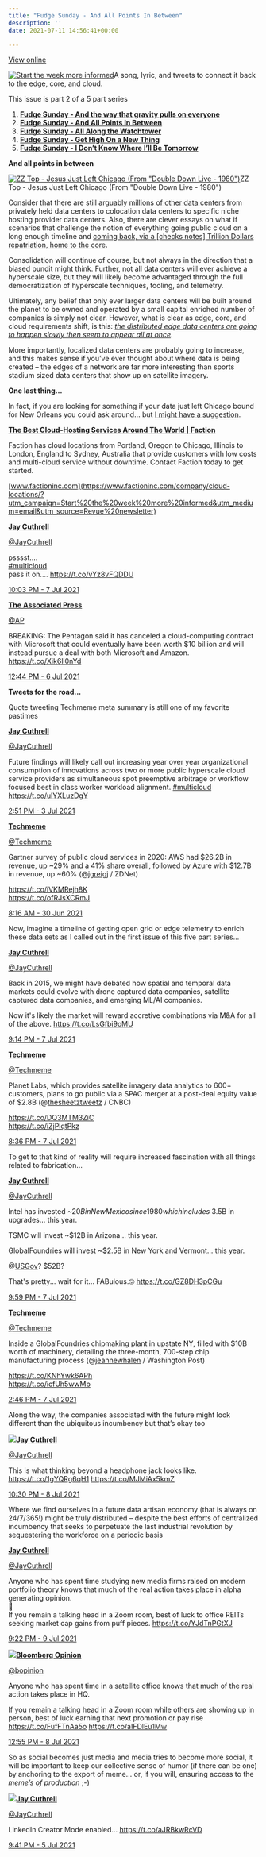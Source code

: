 ```yaml
---
title: "Fudge Sunday - And All Points In Between"
description: ''
date: 2021-07-11 14:56:41+00:00

---
```


[View online](https://sunday.fudge.org/issues/fudge-sunday-and-all-points-in-between-679406?utm_campaign=Issue&utm_content=view_in_browser&utm_medium=email&utm_source=Start+the+week+more+informed)

[![Start the week more informed](https://bucketeer-e05bbc84-baa3-437e-9518-adb32be77984.s3.amazonaws.com/public/images/2cbe9b61-863d-4b67-8b5d-8d454ae4792d_1200x115.png "Start the week more informed")](https://substackcdn.com/image/fetch/f_auto,q_auto:good,fl_progressive:steep/https%3A%2F%2Fbucketeer-e05bbc84-baa3-437e-9518-adb32be77984.s3.amazonaws.com%2Fpublic%2Fimages%2F2cbe9b61-863d-4b67-8b5d-8d454ae4792d_1200x115.png)A song, lyric, and tweets to connect it back to the edge, core, and cloud.

This issue is part 2 of a 5 part series

1. **[Fudge Sunday - And the way that gravity pulls on everyone](https://sunday.fudge.org/issues/fudge-sunday-and-the-way-that-gravity-pulls-on-everyone-673047?utm_campaign=Start%20the%20week%20more%20informed&utm_medium=email&utm_source=Revue%20newsletter)**
2. **[Fudge Sunday - And All Points In Between](https://sunday.fudge.org/issues/fudge-sunday-and-all-points-in-between-679406?utm_campaign=Start%20the%20week%20more%20informed&utm_medium=email&utm_source=Revue%20newsletter)**
3. **[Fudge Sunday - All Along the Watchtower](https://sunday.fudge.org/issues/fudge-sunday-all-along-the-watchtower-679407?utm_campaign=Start%20the%20week%20more%20informed&utm_medium=email&utm_source=Revue%20newsletter)**
4. **[Fudge Sunday - Get High On a New Thing](https://sunday.fudge.org/issues/fudge-sunday-get-high-on-a-new-thing-679408?utm_campaign=Start%20the%20week%20more%20informed&utm_medium=email&utm_source=Revue%20newsletter)**
5. **[Fudge Sunday - I Don’t Know Where I’ll Be Tomorrow](https://sunday.fudge.org/issues/fudge-sunday-i-don-t-know-where-i-ll-be-tomorrow-679416?utm_campaign=Start%20the%20week%20more%20informed&utm_medium=email&utm_source=Revue%20newsletter)**

 **And all points in between**

[![ZZ Top - Jesus Just Left Chicago (From "Double Down Live - 1980")](https://bucketeer-e05bbc84-baa3-437e-9518-adb32be77984.s3.amazonaws.com/public/images/9a1cab7b-a0de-4137-8152-da86f32cba96_600x338.jpeg "ZZ Top - Jesus Just Left Chicago (From \"Double Down Live - 1980\")")](https://substackcdn.com/image/fetch/f_auto,q_auto:good,fl_progressive:steep/https%3A%2F%2Fbucketeer-e05bbc84-baa3-437e-9518-adb32be77984.s3.amazonaws.com%2Fpublic%2Fimages%2F9a1cab7b-a0de-4137-8152-da86f32cba96_600x338.jpeg)ZZ Top - Jesus Just Left Chicago (From "Double Down Live - 1980")

Consider that there are still arguably [millions of other data centers](https://www.statista.com/statistics/500458/worldwide-datacenter-and-it-sites/?utm_campaign=Start%20the%20week%20more%20informed&utm_medium=email&utm_source=Revue%20newsletter) from privately held data centers to colocation data centers to specific niche hosting provider data centers. Also, there are clever essays on what if scenarios that challenge the notion of everything going public cloud on a long enough timeline and [coming back, via a [checks notes] Trillion Dollars repatriation, home to the core](https://a16z.com/2021/05/27/cost-of-cloud-paradox-market-cap-cloud-lifecycle-scale-growth-repatriation-optimization/?utm_campaign=Start%20the%20week%20more%20informed&utm_medium=email&utm_source=Revue%20newsletter).

Consolidation will continue of course, but not always in the direction that a biased pundit might think. Further, not all data centers will ever achieve a hyperscale size, but they will likely become advantaged through the full democratization of hyperscale techniques, tooling, and telemetry.

Ultimately, any belief that only ever larger data centers will be built around the planet to be owned and operated by a small capital enriched number of companies is simply not clear. However, what is clear as edge, core, and cloud requirements shift, is this: *[the distributed edge data centers are going to happen slowly then seem to appear all at once](https://www.opengridalliance.org/?utm_campaign=Start%20the%20week%20more%20informed&utm_medium=email&utm_source=Revue%20newsletter)*.

More importantly, localized data centers are probably going to increase, and this makes sense if you’ve ever thought about where data is being created – the edges of a network are far more interesting than sports stadium sized data centers that show up on satellite imagery.

 **One last thing...**

In fact, if you are looking for something if your data just left Chicago bound for New Orleans you could ask around… but [I might have a suggestion](https://www.factioninc.com/request-quote/?utm_campaign=Start%20the%20week%20more%20informed&utm_medium=email&utm_source=Revue%20newsletter).

**[The Best Cloud-Hosting Services Around The World | Faction](https://www.factioninc.com/company/cloud-locations/?utm_campaign=Start%20the%20week%20more%20informed&utm_medium=email&utm_source=Revue%20newsletter)**

Faction has cloud locations from Portland, Oregon to Chicago, Illinois to London, England to Sydney, Australia that provide customers with low costs and multi-cloud service without downtime. Contact Faction today to get started.

[www.factioninc.com](https://www.factioninc.com/company/cloud-locations/?utm_campaign=Start%20the%20week%20more%20informed&utm_medium=email&utm_source=Revue%20newsletter)

**[Jay Cuthrell](https://web.archive.org/web/20230000000000*/https://twitter.com/jaycuthrell/status/1412955368444018692)**

[@JayCuthrell](https://web.archive.org/web/20230000000000*/https://twitter.com/jaycuthrell/status/1412955368444018692)

psssst....   
[#multicloud](https://twitter.com/search?q=%23multicloud "#multicloud")   
pass it on.... <https://t.co/vYz8vFQDDU>

[10:03 PM - 7 Jul 2021](https://web.archive.org/web/20230000000000*/https://twitter.com/jaycuthrell/status/1412955368444018692)

**[The Associated Press](https://twitter.com/AP/status/1412452378041892871)**

[@AP](https://twitter.com/AP/status/1412452378041892871)

BREAKING: The Pentagon said it has canceled a cloud-computing contract with Microsoft that could eventually have been worth $10 billion and will instead pursue a deal with both Microsoft and Amazon. <https://t.co/Xik6ll0nYd>

[12:44 PM - 6 Jul 2021](https://twitter.com/AP/status/1412452378041892871)

 **Tweets for the road...**

Quote tweeting Techmeme meta summary is still one of my favorite pastimes

**[Jay Cuthrell](https://web.archive.org/web/20230000000000*/https://twitter.com/jaycuthrell/status/1410274799423832065)**

[@JayCuthrell](https://web.archive.org/web/20230000000000*/https://twitter.com/jaycuthrell/status/1410274799423832065)

Future findings will likely call out increasing year over year organizational consumption of innovations across two or more public hyperscale cloud service providers as simultaneous spot preemptive arbitrage or workflow focused best in class worker workload alignment. [#multicloud](https://twitter.com/search?q=%23multicloud "#multicloud") <https://t.co/ulYXLuzDgY>

 [2:51 PM - 3 Jul 2021](https://web.archive.org/web/20230000000000*/https://twitter.com/jaycuthrell/status/1410274799423832065)

**[Techmeme](https://twitter.com/Techmeme/status/1410210561430724613)**

[@Techmeme](https://twitter.com/Techmeme/status/1410210561430724613)

Gartner survey of public cloud services in 2020: AWS had $26.2B in revenue, up ~29% and a 41% share overall, followed by Azure with $12.7B in revenue, up ~60% (@[jgreigj](https://twitter.com/jgreigj) / ZDNet)  
  
<https://t.co/iVKMRejh8K>  
<https://t.co/ofRJsXCRmJ>

 [8:16 AM - 30 Jun 2021](https://twitter.com/Techmeme/status/1410210561430724613)

Now, imagine a timeline of getting open grid or edge telemetry to enrich these data sets as I called out in the first issue of this five part series…

**[Jay Cuthrell](https://web.archive.org/web/20230000000000*/https://twitter.com/jaycuthrell/status/1412943255365378054)**

[@JayCuthrell](https://web.archive.org/web/20230000000000*/https://twitter.com/jaycuthrell/status/1412943255365378054)

Back in 2015, we might have debated how spatial and temporal data markets could evolve with drone captured data companies, satellite captured data companies, and emerging ML/AI companies.  
  
Now it's likely the market will reward accretive combinations via M&A for all of the above. <https://t.co/LsGfbi9oMU>

 [9:14 PM - 7 Jul 2021](https://web.archive.org/web/20230000000000*/https://twitter.com/jaycuthrell/status/1412943255365378054)

**[Techmeme](https://twitter.com/Techmeme/status/1412933527679553538)**

[@Techmeme](https://twitter.com/Techmeme/status/1412933527679553538)

Planet Labs, which provides satellite imagery data analytics to 600+ customers, plans to go public via a SPAC merger at a post-deal equity value of $2.8B (@[thesheetztweetz](https://twitter.com/thesheetztweetz) / CNBC)  
  
<https://t.co/DQ3MTM3ZiC>  
<https://t.co/iZjPlqtPkz>

 [8:36 PM - 7 Jul 2021](https://twitter.com/Techmeme/status/1412933527679553538)

To get to that kind of reality will require increased fascination with all things related to fabrication…

**[Jay Cuthrell](https://web.archive.org/web/20230000000000*/https://twitter.com/jaycuthrell/status/1412954457579704320)**

[@JayCuthrell](https://web.archive.org/web/20230000000000*/https://twitter.com/jaycuthrell/status/1412954457579704320)

Intel has invested ~$20B in New Mexico since 1980 which includes ~$3.5B in upgrades... this year.  
  
TSMC will invest ~$12B in Arizona... this year.  
  
GlobalFoundries will invest ~$2.5B in New York and Vermont... this year.  
  
@[USGov](https://twitter.com/USGov)? $52B?  
  
That's pretty... wait for it... FABulous.🤓 <https://t.co/GZ8DH3pCGu>

 [9:59 PM - 7 Jul 2021](https://web.archive.org/web/20230000000000*/https://twitter.com/jaycuthrell/status/1412954457579704320)

**[Techmeme](https://twitter.com/Techmeme/status/1412845597380407297)**

[@Techmeme](https://twitter.com/Techmeme/status/1412845597380407297)

Inside a GlobalFoundries chipmaking plant in upstate NY, filled with $10B worth of machinery, detailing the three-month, 700-step chip manufacturing process (@[jeannewhalen](https://twitter.com/jeannewhalen) / Washington Post)  
  
<https://t.co/KNhYwk6APh>  
<https://t.co/icfUh5wwMb>

 [2:46 PM - 7 Jul 2021](https://twitter.com/Techmeme/status/1412845597380407297)

Along the way, the companies associated with the future might look different than the ubiquitous incumbency but that’s okay too

[![](https://bucketeer-e05bbc84-baa3-437e-9518-adb32be77984.s3.amazonaws.com/public/images/cc5c3ba0-f4a1-4ab9-b22e-5d56cddc9c20_600x387.png)](https://substackcdn.com/image/fetch/f_auto,q_auto:good,fl_progressive:steep/https%3A%2F%2Fbucketeer-e05bbc84-baa3-437e-9518-adb32be77984.s3.amazonaws.com%2Fpublic%2Fimages%2Fcc5c3ba0-f4a1-4ab9-b22e-5d56cddc9c20_600x387.png)**[Jay Cuthrell](https://web.archive.org/web/20230000000000*/https://twitter.com/jaycuthrell/status/1413324739536474112)**

[@JayCuthrell](https://web.archive.org/web/20230000000000*/https://twitter.com/jaycuthrell/status/1413324739536474112)

This is what thinking beyond a headphone jack looks like. <https://t.co/1gYQRg6qH1> <https://t.co/MJMiAx5kmZ>

[10:30 PM - 8 Jul 2021](https://web.archive.org/web/20230000000000*/https://twitter.com/jaycuthrell/status/1413324739536474112)

Where we find ourselves in a future data artisan economy (that is always on 24/7/365!) might be truly distributed – despite the best efforts of centralized incumbency that seeks to perpetuate the last industrial revolution by sequestering the workforce on a periodic basis

**[Jay Cuthrell](https://web.archive.org/web/20230000000000*/https://twitter.com/jaycuthrell/status/1413670026410930181)**

[@JayCuthrell](https://web.archive.org/web/20230000000000*/https://twitter.com/jaycuthrell/status/1413670026410930181)

Anyone who has spent time studying new media firms raised on modern portfolio theory knows that much of the real action takes place in alpha generating opinion.  
🤔  
If you remain a talking head in a Zoom room, best of luck to office REITs seeking market cap gains from puff pieces. <https://t.co/YJdTnPGtXJ>

 [9:22 PM - 9 Jul 2021](https://web.archive.org/web/20230000000000*/https://twitter.com/jaycuthrell/status/1413670026410930181)

[![](https://bucketeer-e05bbc84-baa3-437e-9518-adb32be77984.s3.amazonaws.com/public/images/6f3ac824-99ac-4fed-9883-2f24da944315_600x400.jpeg)](https://substackcdn.com/image/fetch/f_auto,q_auto:good,fl_progressive:steep/https%3A%2F%2Fbucketeer-e05bbc84-baa3-437e-9518-adb32be77984.s3.amazonaws.com%2Fpublic%2Fimages%2F6f3ac824-99ac-4fed-9883-2f24da944315_600x400.jpeg)**[Bloomberg Opinion](https://twitter.com/bopinion/status/1413179829290209284)**

[@bopinion](https://twitter.com/bopinion/status/1413179829290209284)

Anyone who has spent time in a satellite office knows that much of the real action takes place in HQ.   
  
If you remain a talking head in a Zoom room while others are showing up in person, best of luck earning that next promotion or pay rise <https://t.co/FufFTnAa5o> <https://t.co/aIFDlEu1Mw>

[12:55 PM - 8 Jul 2021](https://twitter.com/bopinion/status/1413179829290209284)

So as social becomes just media and media tries to become more social, it will be important to keep our collective sense of humor (if there can be one) by anchoring to the export of meme… or, if you will, ensuring access to the *meme’s of production* ;-)

[![](https://bucketeer-e05bbc84-baa3-437e-9518-adb32be77984.s3.amazonaws.com/public/images/b341ec22-81cd-4367-a272-87a091a690d6_600x338.jpeg)](https://substackcdn.com/image/fetch/f_auto,q_auto:good,fl_progressive:steep/https%3A%2F%2Fbucketeer-e05bbc84-baa3-437e-9518-adb32be77984.s3.amazonaws.com%2Fpublic%2Fimages%2Fb341ec22-81cd-4367-a272-87a091a690d6_600x338.jpeg)**[Jay Cuthrell](https://web.archive.org/web/20230000000000*/https://twitter.com/jaycuthrell/status/1412225048522461185)**

[@JayCuthrell](https://web.archive.org/web/20230000000000*/https://twitter.com/jaycuthrell/status/1412225048522461185)

LinkedIn Creator Mode enabled... <https://t.co/aJRBkwRcVD>

 [9:41 PM - 5 Jul 2021](https://web.archive.org/web/20230000000000*/https://twitter.com/jaycuthrell/status/1412225048522461185)









